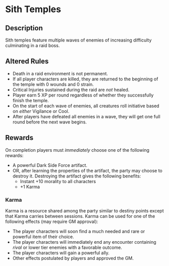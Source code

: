 # Sith Temples

## Description
Sith temples feature multiple waves of enemies of increasing difficulty culminating in a raid boss.

## Altered Rules
* Death in a raid environment is not permanent.
* If all player characters are killed, they are returned to the beginning of the temple with 0 wounds and 0 strain.
* Critical Injuries sustained during the raid are _not_ healed.
* Player earn 5 XP per round regardless of whether they successfully finish the temple.
* On the start of each wave of enemies, all creatures roll initiative based on _either_ Vigilance or Cool.
* After players have defeated all enemies in a wave, they will get one full round before the next wave begins.

## Rewards
On completion players must _immediately_ choose one of the following rewards:
* A powerful Dark Side Force artifact.
* OR, after learning the properties of the artifact, the party may choose to destroy it. Destroying the artifact gives the following benefits:
  * Instant +10 morality to all characters
  * +1 Karma

### Karma
Karma is a resource shared among the party similar to destiny points except that Karma carries between sessions. Karma can be used for one of the following effects (may require GM approval):
* The player characters will soon find a much needed and rare or powerful item of their choice.
* The player characters will immediately end any encounter containing _rival_ or lower tier enemies with a favorable outcome.
* The player characters will gain a powerful ally.
* Other effects postulated by players and approved the GM.
